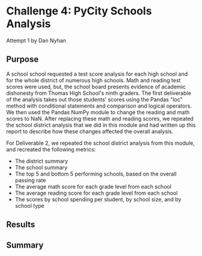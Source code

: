 # Challenge 4: PyCity Schools Analysis
Attempt 1 by Dan Nyhan

## Purpose
A school school requested a test score analysis for each high school and for the whole district of numerous high schools. Math and reading test scores were used, but, the school board presents evidence of academic dishonesty from Thomas High School's ninth graders.  The first deliverable of the analysis takes out those students' scores using the Pandas "loc" method with conditional statements and comparison and logical operators. We then used the Pandas NumPy module to change the reading and math scores to NaN. After replacing these math and reading scores, we repeated the school district analysis that we did in this module and had written up this report to describe how these changes affected the overall analysis.

For Deliverable 2, we repeated the school district analysis from this module, and recreated the following metrics:

- The district summary
- The school summary
- The top 5 and bottom 5 performing schools, based on the overall passing rate
- The average math score for each grade level from each school
- The average reading score for each grade level from each school
- The scores by school spending per student, by school size, and by school type

## Results


## Summary
